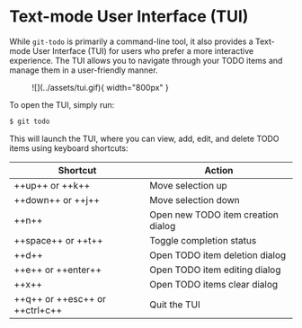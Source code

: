 # Text-mode User Interface (TUI)

While `git-todo` is primarily a command-line tool,
it also provides a Text-mode User Interface (TUI) for users who prefer a more interactive experience.
The TUI allows you to navigate through your TODO items and manage them in a user-friendly manner.

<figure markdown="span">
  ![](../assets/tui.gif){ width="800px" }
</figure>

To open the TUI, simply run:

```bash
$ git todo
```

This will launch the TUI, where you can view, add, edit, and delete TODO items using keyboard shortcuts:

| Shortcut                       | Action                             |
| ------------------------------ | ---------------------------------- |
| ++up++ or ++k++                | Move selection up                  |
| ++down++ or ++j++              | Move selection down                |
| ++n++                          | Open new TODO item creation dialog |
| ++space++ or ++t++             | Toggle completion status           |
| ++d++                          | Open TODO item deletion dialog     |
| ++e++ or ++enter++             | Open TODO item editing dialog      |
| ++x++                          | Open TODO items clear dialog       |
| ++q++ or ++esc++ or ++ctrl+c++ | Quit the TUI                       |
